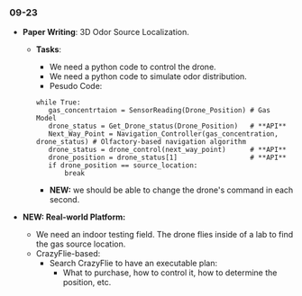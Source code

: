 ### 09-23
* **Paper Writing**: 3D Odor Source Localization.
  * **Tasks**:
    * We need a python code to control the drone. 
    * We need a python code to simulate odor distribution.
    * Pesudo Code:
    
    ```
    while True:
       gas_concentrtaion = SensorReading(Drone_Position) # Gas Model
       drone_status = Get_Drone_status(Drone_Position)   # **API** 
       Next_Way_Point = Navigation_Controller(gas_concentration, drone_status) # Olfactory-based navigation algorithm
       drone_status = drone_control(next_way_point)      # **API**
       drone_position = drone_status[1]                  # **API**
       if drone_position == source_location:
           break 
    ```
    * **NEW:** we should be able to change the drone's command in each second. 


* **NEW: Real-world Platform:**
  * We need an indoor testing field. The drone flies inside of a lab to find the gas source location. 
  * CrazyFlie-based: 
    * Search CrazyFlie to have an executable plan:
      * What to purchase, how to control it, how to determine the position, etc. 